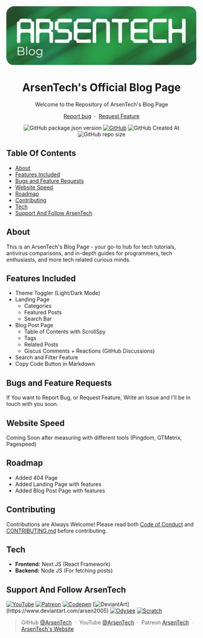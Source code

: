 <p align="center">
<img src=".github/main-blog.png">
</p>
<h1 align="center">ArsenTech's Official Blog Page</h1>
<p align="center">Welcome to the Repository of ArsenTech's Blog Page</p>
<p align="center">
    <a href="https://github.com/ArsenTech/blog/issues/new?assignees=&labels=&template=bug_report.md&title=">Report bug</a>
    &nbsp;&middot;&nbsp;
    <a href="https://github.com/ArsenTech/blog/issues/new?assignees=&labels=&template=feature_request.md&title=">Request Feature</a>
</p>
<p align="center">
<img alt="GitHub package.json version" src="https://img.shields.io/github/package-json/v/ArsenTech/blog?style=for-the-badge">
<a href="https://github.com/ArsenTech/blog/blob/main/LICENSE"><img alt="GitHub" src="https://img.shields.io/github/license/ArsenTech/blog?color=%2322b455&style=for-the-badge"></a>
<img alt="GitHub Created At" src="https://img.shields.io/github/created-at/ArsenTech/blog?style=for-the-badge">
<img alt="GitHub repo size" src="https://img.shields.io/github/repo-size/ArsenTech/blog?style=for-the-badge">
</p>

## Table Of Contents
- [About](#about)
- [Features Included](#features-included)
- [Bugs and Feature Requests](#bugs-and-feature-requests)
- [Website Speed](#website-speed)
- [Roadmap](#roadmap)
- [Contributing](#contributing)
- [Tech](#tech)
- [Support And Follow ArsenTech](#support-and-follow-arsentech)

## About
This is an ArsenTech's Blog Page - your go-to hub for tech tutorials, antivirus comparisons, and in-depth guides for programmers, tech enthusiasts, and more tech related curious minds.

## Features Included
- Theme Toggler (Light/Dark Mode)
- Landing Page
    - Categories
    - Featured Posts
    - Search Bar
- Blog Post Page
    - Table of Contents with ScrollSpy
    - Tags
    - Related Posts
    - Giscus Comments + Reactions (GitHub Discussions)
- Search and Filter Feature
- Copy Code Button in Markdown
<!-- - SEO Metadata (Title, Description, Tags)
- RSS Feed (/feed.xml)
- Sitemap (/sitemap.xml)
- Tag Pages (/tag/[slug])
- Breadcrumbs (Optional for UX/SEO)
- Alert Boxes support
- Collapsible widgets (Flairs, Table of Contents) -->

## Bugs and Feature Requests
If You want to Report Bug, or Request Feature, Write an Issue and I'll be in touch with you soon.

## Website Speed
Coming Soon after measuring with different tools (Pingdom, GTMetrix, Pagespeed)

## Roadmap
- Added 404 Page
- Added Landing Page with features
- Added Blog Post Page with features

## Contributing
Contributions are Always Welcome! Please read both [Code of Conduct](https://github.com/ArsenTech/blog/blob/main/CODE_OF_CONDUCT.md) and [CONTRIBUTING.md](https://github.com/ArsenTech/blog/blob/main/CONTRIBUTING.md) before contributing.

## Tech
- **Frontend:** Next JS (React Framework)
- **Backend:** Node JS (For fetching posts)

## Support And Follow ArsenTech
[![YouTube](https://img.shields.io/badge/ArsenTech%20-222222.svg?&style=for-the-badge&logo=YouTube&logoColor=%23FF0000)](https://www.youtube.com/channel/UCrtH0g6NE8tW5VIEgDySYtg)
[![Patreon](https://img.shields.io/badge/-ArsenTech-222222?style=for-the-badge&logo=patreon&logoColor=white)](https://www.patreon.com/arsentech)
[![Codepen](https://img.shields.io/badge/-ArsenTech-222222?style=for-the-badge&logo=codepen&logoColor=white)](https://codepen.io/ArsenTech)
[![DeviantArt](https://img.shields.io/badge/-Arsen2005-222222?style=for-the-badge&logo=deviantart&logoColor=05cc46")](https://www.deviantart.com/arsen2005)
[![Odysee](https://img.shields.io/badge/-ArsenTech-222222?style=for-the-badge&logo=odysee&logoColor=FA9626)](https://odysee.com/@ArsenTech)
[![Scratch](https://img.shields.io/badge/-ArsenTech-222222?style=for-the-badge&logo=scratch&logoColor=orange)](https://scratch.mit.edu/users/ArsenTech/)

> GitHub [@ArsenTech](https://github.com/ArsenTech) &nbsp;&middot;&nbsp;
> YouTube [@ArsenTech](https://youtube.com/@ArsenTech) &nbsp;&middot;&nbsp;
> Patreon [ArsenTech](https://www.patreon.com/ArsenTech) &nbsp;&middot;&nbsp;
> [ArsenTech's Website](https://arsentech.github.io)
